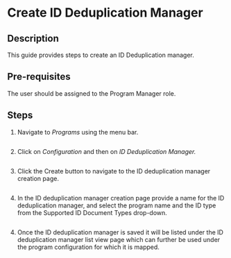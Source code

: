 # Create ID Deduplication Manager

## Description

This guide provides steps to create an ID Deduplication manager.

## Pre-requisites

The user should be assigned to the Program Manager role.

## Steps

1. Navigate to _Programs_ using the menu bar.

<figure><img src="../../../../../../.gitbook/assets/programs.png" alt=""><figcaption></figcaption></figure>

2. Click on _Configuration_ and then on _ID Deduplication Manager._

<figure><img src="../../../../../../.gitbook/assets/configuration (1).png" alt=""><figcaption></figcaption></figure>

3. Click the Create button to navigate to the ID deduplication manager creation page.

<figure><img src="../../../../../../.gitbook/assets/id-deduplication-listview-page.png" alt=""><figcaption></figcaption></figure>

4. In the ID deduplication manager creation page provide a name for the ID deduplication manager, and select the program name and the ID type from the Supported ID Document Types drop-down.

<figure><img src="../../../../../../.gitbook/assets/id-deduplication-creation-page.png" alt=""><figcaption></figcaption></figure>

4. Once the ID deduplication manager is saved it will be listed under the ID deduplication manager list view page which can further be used under the program configuration for which it is mapped.

<figure><img src="../../../../../../.gitbook/assets/id-deduplication-listview.png" alt=""><figcaption></figcaption></figure>
